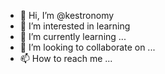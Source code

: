 - 👋 Hi, I’m @kestronomy
- 👀 I’m interested in learning 
- 🌱 I’m currently learning ...
- 💞️ I’m looking to collaborate on ...
- 📫 How to reach me ...

<!---
kestronomy/kestronomy is a ✨ special ✨ repository because its `README.md` (this file) appears on your GitHub profile.
You can click the Preview link to take a look at your changes.
--->
